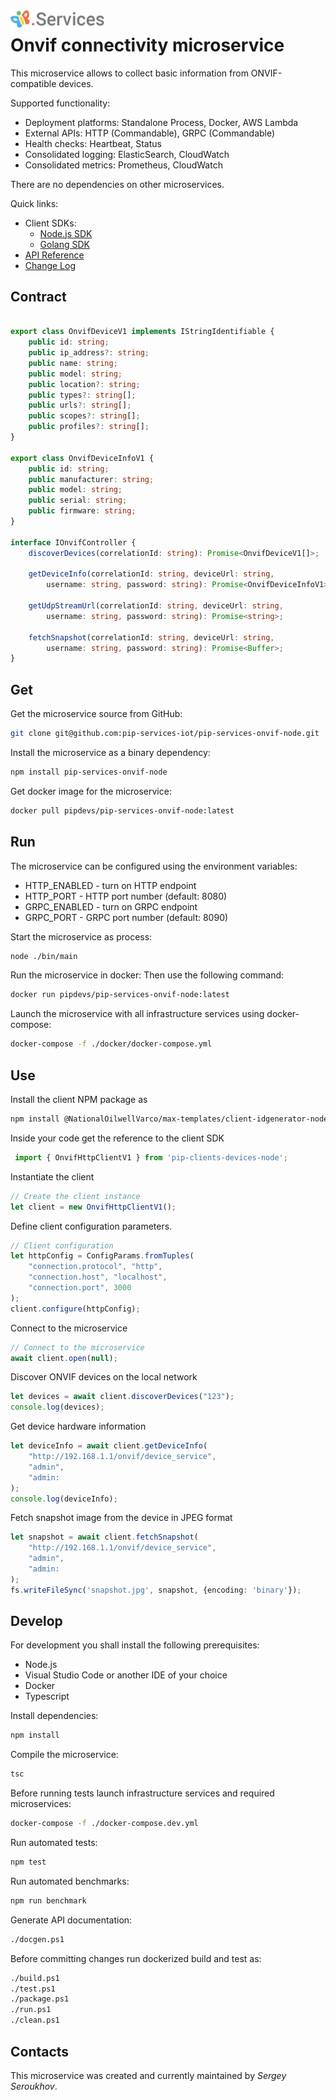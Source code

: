 # <img src="https://github.com/pip-services/pip-services/raw/master/design/Logo.png" alt="Pip.Services Logo" style="max-width:30%"> <br/> Onvif connectivity microservice

This microservice allows to collect basic information from ONVIF-compatible devices.

Supported functionality:
* Deployment platforms: Standalone Process, Docker, AWS Lambda
* External APIs: HTTP (Commandable), GRPC (Commandable)
* Health checks: Heartbeat, Status
* Consolidated logging: ElasticSearch, CloudWatch
* Consolidated metrics: Prometheus, CloudWatch

There are no dependencies on other microservices.

<a name="links"></a> Quick links:

* Client SDKs:
  - [Node.js SDK](https://github.com/pip-services-iot/pip-clients-onvif-node)
  - [Golang SDK](https://github.com/pip-services-iot/pip-clients-onvif-go)
* [API Reference](https://github.com/pip-services-iot/pip-services-onvif-node/pages/globals.html)
* [Change Log](CHANGELOG.md)

##  Contract

```typescript

export class OnvifDeviceV1 implements IStringIdentifiable {
    public id: string;
    public ip_address?: string;
    public name: string;
    public model: string;
    public location?: string;
    public types?: string[];
    public urls?: string[];
    public scopes?: string[];
    public profiles?: string[];
}

export class OnvifDeviceInfoV1 {
    public id: string;
    public manufacturer: string;
    public model: string;
    public serial: string;
    public firmware: string;
}

interface IOnvifController {
    discoverDevices(correlationId: string): Promise<OnvifDeviceV1[]>;

    getDeviceInfo(correlationId: string, deviceUrl: string,
        username: string, password: string): Promise<OnvifDeviceInfoV1>;

    getUdpStreamUrl(correlationId: string, deviceUrl: string,
        username: string, password: string): Promise<string>;

    fetchSnapshot(correlationId: string, deviceUrl: string,
        username: string, password: string): Promise<Buffer>;
}

```

## Get

Get the microservice source from GitHub:
```bash
git clone git@github.com:pip-services-iot/pip-services-onvif-node.git
```

Install the microservice as a binary dependency:
```bash
npm install pip-services-onvif-node
```

Get docker image for the microservice:
```bash
docker pull pipdevs/pip-services-onvif-node:latest
```

## Run

The microservice can be configured using the environment variables:
* HTTP_ENABLED - turn on HTTP endpoint
* HTTP_PORT - HTTP port number (default: 8080)
* GRPC_ENABLED - turn on GRPC endpoint
* GRPC_PORT - GRPC port number (default: 8090)

Start the microservice as process:
```bash
node ./bin/main
```

Run the microservice in docker:
Then use the following command:
```bash
docker run pipdevs/pip-services-onvif-node:latest
```

Launch the microservice with all infrastructure services using docker-compose:
```bash
docker-compose -f ./docker/docker-compose.yml
```

## Use

Install the client NPM package as
```bash
npm install @NationalOilwellVarco/max-templates/client-idgenerator-node
```

Inside your code get the reference to the client SDK
```typescript
 import { OnvifHttpClientV1 } from 'pip-clients-devices-node';
```

Instantiate the client
```typescript
// Create the client instance
let client = new OnvifHttpClientV1();
```

Define client configuration parameters.
```typescript
// Client configuration
let httpConfig = ConfigParams.fromTuples(
    "connection.protocol", "http",
    "connection.host", "localhost",
    "connection.port", 3000
);
client.configure(httpConfig);
```

Connect to the microservice
```typescript
// Connect to the microservice
await client.open(null);
```

Discover ONVIF devices on the local network
```typescript 
let devices = await client.discoverDevices("123");
console.log(devices);
```

Get device hardware information
```typescript 
let deviceInfo = await client.getDeviceInfo(
    "http://192.168.1.1/onvif/device_service",
    "admin",
    "admin:
);
console.log(deviceInfo);
```

Fetch snapshot image from the device in JPEG format
```typescript 
let snapshot = await client.fetchSnapshot(
    "http://192.168.1.1/onvif/device_service",
    "admin",
    "admin:
);
fs.writeFileSync('snapshot.jpg', snapshot, {encoding: 'binary'});
```

## Develop

For development you shall install the following prerequisites:
* Node.js
* Visual Studio Code or another IDE of your choice
* Docker
* Typescript

Install dependencies:
```bash
npm install
```

Compile the microservice:
```bash
tsc
```

Before running tests launch infrastructure services and required microservices:
```bash
docker-compose -f ./docker-compose.dev.yml
```

Run automated tests:
```bash
npm test
```

Run automated benchmarks:
```bash
npm run benchmark
```

Generate API documentation:
```bash
./docgen.ps1
```

Before committing changes run dockerized build and test as:
```bash
./build.ps1
./test.ps1
./package.ps1
./run.ps1
./clean.ps1
```

## Contacts

This microservice was created and currently maintained by *Sergey Seroukhov*.